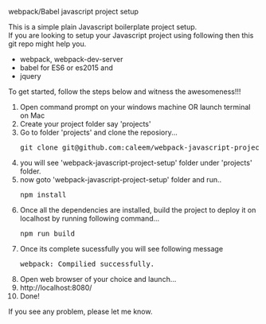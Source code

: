 webpack/Babel javascript project setup

This is a simple plain Javascript boilerplate project setup. </br>
If you are looking to setup your Javascript project using following then this git repo might help you.
<ul>
<li> webpack, webpack-dev-server </li> 
<li> babel for ES6 or es2015 and  </li>  
<li> jquery </li>
</ul>
To get started, follow the steps below and witness the awesomeness!!! 

<ol>
<li>Open command prompt on your windows machine OR launch terminal on Mac</li>
<li>Create your project folder say 'projects'</li>
<li>Go to folder 'projects' and clone the reposiory...</li>
<pre>git clone git@github.com:caleem/webpack-javascript-project-setup.git</pre>
<li>you will see 'webpack-javascript-project-setup' folder under 'projects' folder.</li>
<li>now goto 'webpack-javascript-project-setup' folder and run..</li>
<pre>npm install</pre>
<li>Once all the dependencies are installed, build the project to deploy it on localhost by running following command...</li>
<pre>npm run build</pre>
<li>Once its complete sucessfully you will see following message </li>
<pre>webpack: Compilied successfully. </pre>
<li>Open web browser of your choice and launch... </li>
<li>http://localhost:8080/</li>
<li>Done!</li>
</ol>

If you see any problem, please let me know.



